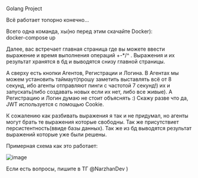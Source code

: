 Golang Project

Всё работает топорно конечно...

Всего одна команда, хы(но перед этим скачайте Docker):  
docker-compose up  

Далее, вас встречает главная страница где вы можете ввести выражение и время выполнения операций +-*/^ . Выражения и их результат хранятся в бд и выводятся снизу главной страницы.     

А сверху есть кнопки Агентов, Регистрации и Логина. В Агентах мы можем установить таймаут(прошу заметить выставлять всё от 8 секунд, ибо агенты отправляют пинги с частотой 7 секунд!) их и запускать(либо создавать новых если их нет, либо все живые). А Регистрацию и Логин думаю не стоит объяснять :) Скажу разве что да, JWT используется с помощью Cookie.    

К сожалению как разбивать выражения я так и не придумал, но агенты могут брать те выражения которые свободны. Так же присутствиет персистентность(ввиде базы данных). Так же из бд выводятся результат выражений которые уже были решены.   

Примерная схема как это работает: 
 
![image](https://github.com/NarzhanProduction/CalcFlow/assets/119958356/a8d5302e-bef4-428d-981a-30f4258f6fcb) 

Если есть вопросы, пишите в ТГ @NarzhanDev )
